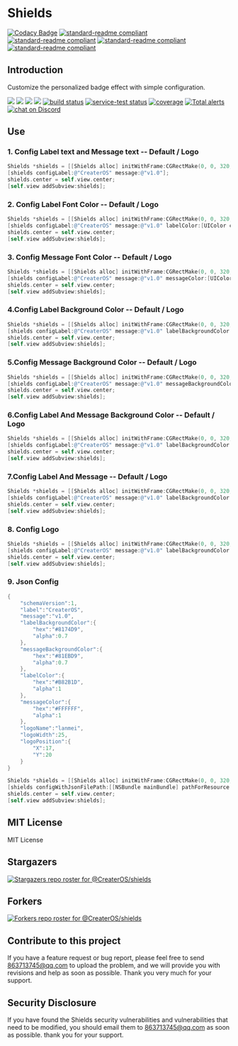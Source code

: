 # Shields
[![Codacy Badge](https://app.codacy.com/project/badge/Grade/57015467be5941aa8bd521a2c460140a)](https://www.codacy.com/gh/CreaterOS/shields/dashboard?utm_source=github.com&amp;utm_medium=referral&amp;utm_content=CreaterOS/shields&amp;utm_campaign=Badge_Grade)
[![standard-readme compliant](https://img.shields.io/badge/CODEBEAT-3.4GPA-brightgreen.svg?style=message&color=green)]()
[![standard-readme compliant](https://img.shields.io/badge/Emblod-4.72-brightgreen.svg?style=message&color=green)]()
[![standard-readme compliant](https://img.shields.io/badge/shields-CreaterOS-brightgreen.svg?style=CreaterOS&color=yellow)](https://github.com/CreaterOS/shields)
[![standard-readme compliant](https://img.shields.io/badge/platform-ios-brightgreen.svg?style=info&color=orange)](https://github.com/CreaterOS/shields)

## Introduction

Customize the personalized badge effect with simple configuration.

 <a href="https://github.com/badges/shields/graphs/contributors" alt="Contributors">
        <img src="https://img.shields.io/github/contributors/badges/shields" /></a>
    <a href="#backers" alt="Backers on Open Collective">
        <img src="https://img.shields.io/opencollective/backers/shields" /></a>
    <a href="#sponsors" alt="Sponsors on Open Collective">
        <img src="https://img.shields.io/opencollective/sponsors/shields" /></a>
    <a href="https://github.com/badges/shields/pulse" alt="Activity">
        <img src="https://img.shields.io/github/commit-activity/m/badges/shields" /></a>
    <a href="https://circleci.com/gh/badges/shields/tree/master">
        <img src="https://img.shields.io/circleci/project/github/badges/shields/master" alt="build status"></a>
    <a href="https://circleci.com/gh/badges/daily-tests">
        <img src="https://img.shields.io/circleci/project/github/badges/daily-tests?label=service%20tests"
            alt="service-test status"></a>
    <a href="https://coveralls.io/github/badges/shields">
        <img src="https://img.shields.io/coveralls/github/badges/shields"
            alt="coverage"></a>
    <a href="https://lgtm.com/projects/g/badges/shields/alerts/">
        <img src="https://img.shields.io/lgtm/alerts/g/badges/shields"
            alt="Total alerts"/></a>
    <a href="https://discord.gg/HjJCwm5">
        <img src="https://img.shields.io/discord/308323056592486420?logo=discord"
            alt="chat on Discord"></a>

## Use

### 1. Config Label text and Message text -- Default /  Logo

```objective-c
Shields *shields = [[Shields alloc] initWithFrame:CGRectMake(0, 0, 320, 40) style:ShieldsDefault];
[shields configLabel:@"CreaterOS" message:@"v1.0"];
shields.center = self.view.center;
[self.view addSubview:shields];
```

### 2. Config Label Font Color -- Default /  Logo

```objective-c
Shields *shields = [[Shields alloc] initWithFrame:CGRectMake(0, 0, 320, 40) style:ShieldsDefault];
[shields configLabel:@"CreaterOS" message:@"v1.0" labelColor:[UIColor colorWithRed: 86/255.0 green: 88/255.0 blue: 224/255.0 alpha:1.000]];
shields.center = self.view.center;
[self.view addSubview:shields];
```

### 3. Config Message Font Color -- Default /  Logo

```objective-c
Shields *shields = [[Shields alloc] initWithFrame:CGRectMake(0, 0, 320, 40) style:ShieldsDefault];
[shields configLabel:@"CreaterOS" message:@"v1.0" messageColor:[UIColor colorWithRed: 86/255.0 green: 88/255.0 blue: 224/255.0 alpha:1.000]];
shields.center = self.view.center;
[self.view addSubview:shields];
```

### 4.Config Label Background Color -- Default /  Logo

```objective-c
Shields *shields = [[Shields alloc] initWithFrame:CGRectMake(0, 0, 320, 40) style:ShieldsDefault];
[shields configLabel:@"CreaterOS" message:@"v1.0" labelBackgroundColor:[UIColor colorWithRed: 241/255.0 green: 176/255.0 blue: 101/255.0 alpha:1.000]];
shields.center = self.view.center;
[self.view addSubview:shields];
```

### 5.Config Message Background Color -- Default /  Logo

```objective-c
Shields *shields = [[Shields alloc] initWithFrame:CGRectMake(0, 0, 320, 40) style:ShieldsDefault];
[shields configLabel:@"CreaterOS" message:@"v1.0" messageBackgroundColor:[UIColor colorWithRed: 241/255.0 green: 176/255.0 blue: 101/255.0 alpha:1.000]];
shields.center = self.view.center;
[self.view addSubview:shields];
```

### 6.Config Label And Message Background Color -- Default /  Logo

```objective-c
Shields *shields = [[Shields alloc] initWithFrame:CGRectMake(0, 0, 320, 40) style:ShieldsDefault];
[shields configLabel:@"CreaterOS" message:@"v1.0" labelBackgroundColor:[UIColor colorWithRed: 241/255.0 green: 176/255.0 blue: 101/255.0 alpha:1.000] messageBackgroundColor:[UIColor colorWithRed: 86/255.0 green: 88/255.0 blue: 224/255.0 alpha:1.000]];
shields.center = self.view.center;
[self.view addSubview:shields];
```

### 7.Config Label And Message -- Default /  Logo

```objective-c
Shields *shields = [[Shields alloc] initWithFrame:CGRectMake(0, 0, 320, 40) style:ShieldsDefault];
[shields configLabel:@"CreaterOS" message:@"v1.0" labelBackgroundColor:[UIColor colorWithRed: 86/255.0 green: 88/255.0 blue: 224/255.0 alpha:1.000] messageBackgroundColor:[UIColor colorWithRed: 241/255.0 green: 176/255.0 blue: 101/255.0 alpha:1.000] labelColor:UIColor.whiteColor messageColor:UIColor.whiteColor];
shields.center = self.view.center;
[self.view addSubview:shields];
```

### 8. Config Logo

```objective-c
Shields *shields = [[Shields alloc] initWithFrame:CGRectMake(0, 0, 320, 40) style:ShieldsLogo];
[shields configLabel:@"CreaterOS" message:@"v1.0" labelBackgroundColor:[UIColor colorWithRed: 241/255.0 green: 176/255.0 blue: 101/255.0 alpha:1.000] messageBackgroundColor:[UIColor colorWithRed: 193/255.0 green: 241/255.0 blue: 172/255.0 alpha:1.000] labelColor:[UIColor colorWithRed: 242/255.0 green: 242/255.0 blue: 246/255.0 alpha:1.000] messageColor:[UIColor colorWithRed: 242/255.0 green: 242/255.0 blue: 246/255.0 alpha:1.000] logo:[UIImage imageNamed:@"lanmei"] logoWidth:15 logoPosition:CGPointMake(10, 10)];
shields.center = self.view.center;
[self.view addSubview:shields];
```
### 9. Json Config

```objective-c
{
	"schemaVersion":1,
	"label":"CreaterOS",
	"message":"v1.0",
	"labelBackgroundColor":{
		"hex":"#8174D9",
		"alpha":0.7
	},
	"messageBackgroundColor":{
		"hex":"#81EBD9",
		"alpha":0.7
	},
	"labelColor":{
		"hex":"#B82B1D",
		"alpha":1
	},
	"messageColor":{
		"hex":"#FFFFFF",
		"alpha":1
	},
	"logoName":"lanmei",
	"logoWidth":25,
	"logoPosition":{
		"X":17,
		"Y":20
	}
}
```
```objective-c
Shields *shields = [[Shields alloc] initWithFrame:CGRectMake(0, 0, 320, 40) style:ShieldsLogo];
[shields configWithJsonFilePath:[[NSBundle mainBundle] pathForResource:@"shields" ofType:@"json"]];
shields.center = self.view.center;
[self.view addSubview:shields];
```

##  MIT License
 MIT License

## Stargazers
[![Stargazers repo roster for @CreaterOS/shields](https://reporoster.com/stars/CreaterOS/shields)](https://github.com/CreaterOS/shields/stargazers)

## Forkers
[![Forkers repo roster for @CreaterOS/shields](https://reporoster.com/forks/CreaterOS/shields)](https://github.com/CreaterOS/shields/network/members)

## Contribute to this project

If you have a feature request or bug report, please feel free to send [863713745@qq.com](mailto:863713745@qq.com) to upload the problem, and we will provide you with revisions and help as soon as possible. Thank you very much for your support.

## Security Disclosure

If you have found the Shields security vulnerabilities and vulnerabilities that need to be modified, you should email them to [863713745@qq.com](mailto:863713745@qq.com) as soon as possible. thank you for your support.
